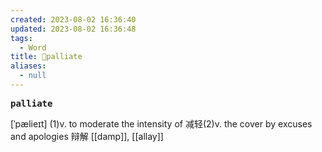 ```yaml
---
created: 2023-08-02 16:36:40
updated: 2023-08-02 16:36:48
tags:
  - Word
title: 📖palliate
aliases:
  - null
---
```


<pre><strong>palliate</strong></pre>
[ˈpælieɪt]
(1)v. to moderate the intensity of 减轻(2)v. the cover by excuses and apologies 辩解
[[damp]], [[allay]]
